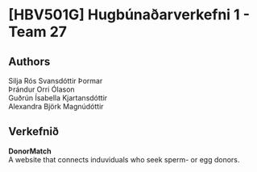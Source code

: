 # [HBV501G] Hugbúnaðarverkefni 1 - Team 27 
## Authors
Silja Rós Svansdóttir Þormar <br/>
Þrándur Orri Ólason <br/>
Guðrún Ísabella Kjartansdóttir <br/>
Alexandra Björk Magnúdóttir <br/>
## Verkefnið
**DonorMatch** <br/>
A website that connects induviduals who seek sperm- or egg donors. 
